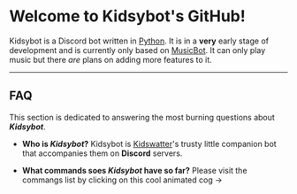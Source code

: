 Welcome to Kidsybot's GitHub!
===================


Kidsybot is a Discord bot written in [Python](https://www.python.org "Python homepage"). It is in a **very** early stage of development and is currently only based on [MusicBot](https://github.com/SexualRhinoceros/MusicBot "MusicBot on GitHub"). It can only play music but there *are* plans on adding more features to it.

----------


FAQ
-------------

This section is dedicated to answering the most burning <i class="icon-fire"></i> questions about ***Kidsybot***.

 - **Who is *Kidsybot*?**
Kidsybot is [Kidswatter](https://github.com/Kidswatter "Kidswatter's GitHub")'s trusty little companion bot that accompanies them on **Discord** servers.

 - **What commands soes *Kidsybot* have so far?**
 Please visit the commangs list by clicking on this cool animated cog -> [<i class="fa fa-spinner fa-pulse fa-3x fa-fw"></i>](https://github.com/Kidswatter/Kidsybot/wiki/Commands-list "Commands List")
